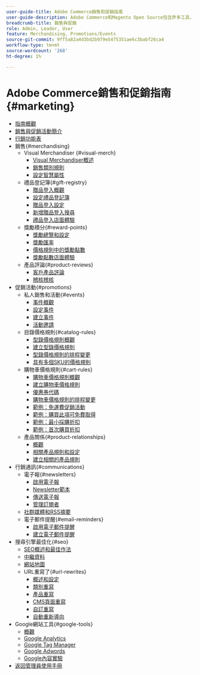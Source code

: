 ```yaml
---
user-guide-title: Adobe Commerce銷售和促銷指南
user-guide-description: Adobe Commerce和Magento Open Source包含許多工具，可用來促進銷售、創造客戶參與機會，以及設定目標式促銷活動。
breadcrumb-title: 銷售與促銷
role: Admin, Leader, User
feature: Merchandising, Promotions/Events
source-git-commit: 9ff5a82a4d3bd2b979e5475351ae6c3babf26ca4
workflow-type: tm+mt
source-wordcount: '268'
ht-degree: 1%

---
```



# Adobe Commerce銷售和促銷指南 {#marketing}

- [指南概觀](guide-overview.md)
- [銷售與促銷活動簡介](introduction.md)
- [行銷功能表](marketing-menu.md)
- 銷售{#merchandising}
   - Visual Merchandiser {#visual-merch}
      - [Visual Merchandiser概述](visual-merchandiser.md)
      - [銷售類別規則](category-product-rules.md)
      - [設定智慧屬性](smart-attributes-configure.md)
   - 禮品登記簿{#gift-registry}
      - [贈品登入概觀](gift-registries.md)
      - [設定禮品登記簿](gift-registry-configure.md)
      - [贈品登入設定](gift-registry-create.md)
      - [新增贈品登入搜尋](gift-registry-search.md)
      - [禮品登入店面體驗](gift-registry-storefront.md)
   - 獎勵積分{#reward-points}
      - [獎勵總覽和設定](rewards-loyalty.md)
      - [獎勵匯率](reward-exchange-rates.md)
      - [價格規則中的獎勵點數](reward-points-price-rules.md)
      - [獎勵點數店面體驗](reward-points-storefront.md)
   - 產品評論{#product-reviews}
      - [客戶產品評論](product-reviews.md)
      - [稽核稽核](product-reviews-moderate.md)
- 促銷活動{#promotions}
   - 私人銷售和活動{#events}
      - [事件概觀](events-private-sales.md)
      - [設定事件](event-configure.md)
      - [建立事件](event-create.md)
      - [活動邀請](invitations.md)
   - 目錄價格規則{#catalog-rules}
      - [型錄價格規則概觀](price-rules-catalog.md)
      - [建立型錄價格規則](price-rules-catalog-create.md)
      - [型錄價格規則的排程變更](price-rule-catalog-scheduled-changes.md)
      - [具有多個SKU的價格規則](price-rule-multiple-sku.md)
   - 購物車價格規則{#cart-rules}
      - [購物車價格規則概觀](price-rules-cart.md)
      - [建立購物車價格規則](price-rules-cart-create.md)
      - [優惠券代碼](price-rules-cart-coupon.md)
      - [購物車價格規則的排程變更](price-rule-cart-scheduled-changes.md)
      - [範例：免運費促銷活動](price-rules-cart-free-shipping.md)
      - [範例：購買此項可免費取得](price-rules-cart-buy-this-get-that.md)
      - [範例：最小採購折扣](price-rule-discount-minimum-purchase.md)
      - [範例：首次購買折扣](price-rule-discount-first-purchase.md)
   - 產品關係{#product-relationships}
      - [概觀](product-relationships.md)
      - [相關產品規則和設定](product-related-rules.md)
      - [建立相關的產品規則](product-related-rule-create.md)
- 行銷通訊{#communications}
   - 電子報{#newsletters}
      - [啟用電子報](newsletters.md)
      - [Newsletter範本](newsletter-template.md)
      - [傳送電子報](newsletter-queue.md)
      - [管理訂閱者](newsletter-subscribers.md)
   - [社群媒體和RSS摘要](social-rss.md)
   - 電子郵件提醒{#email-reminders}
      - [啟用電子郵件提醒](email-reminder-rules.md)
      - [建立電子郵件提醒](email-reminder-rules-create.md)
- 搜尋引擎最佳化{#seo}
   - [SEO概述和最佳作法](seo-overview.md)
   - [中繼資料](meta-data.md)
   - [網站地圖](sitemap-xml.md)
   - URL重寫了{#url-rewrites}
      - [概述和設定](url-rewrite.md)
      - [類別重寫](url-rewrite-category.md)
      - [產品重寫](url-rewrite-product.md)
      - [CMS頁面重寫](url-rewrite-cms-page.md)
      - [自訂重寫](url-rewrite-custom.md)
      - [自動重新導向](url-redirect-product-automatic.md)
- Google網站工具{#google-tools}
   - [概觀](google-tools.md)
   - [Google Analytics](google-analytics.md)
   - [Google Tag Manager](google-tag-manager.md)
   - [Google Adwords](google-adwords.md)
   - [Google內容實驗](google-content-experiments.md)
- [返回管理員使用手冊](https://experienceleague.adobe.com/en/docs/commerce-admin/user-guides/home)

